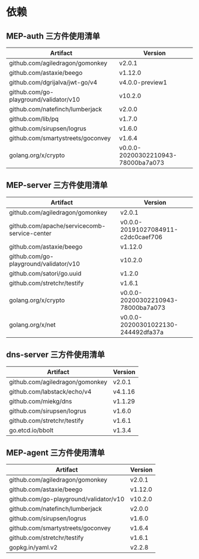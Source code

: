 依赖
================

## MEP-auth 三方件使用清单
| Artifact | Version  |
|---|---|
|github.com/agiledragon/gomonkey| v2.0.1
|github.com/astaxie/beego| v1.12.0
|github.com/dgrijalva/jwt-go/v4| v4.0.0-preview1
|github.com/go-playground/validator/v10| v10.2.0
|github.com/natefinch/lumberjack| v2.0.0
|github.com/lib/pq | v1.7.0
|github.com/sirupsen/logrus | v1.6.0
|github.com/smartystreets/goconvey| v1.6.4
|golang.org/x/crypto| v0.0.0-20200302210943-78000ba7a073

## MEP-server 三方件使用清单
| Artifact | Version  |
|---|---|
|github.com/agiledragon/gomonkey |v2.0.1|
|github.com/apache/servicecomb-service-center |v0.0.0-20191027084911-c2dc0caef706|
|github.com/astaxie/beego | v1.12.0|
|github.com/go-playground/validator/v10 |v10.2.0|
|github.com/satori/go.uuid| v1.2.0|
|github.com/stretchr/testify |v1.6.1|
|golang.org/x/crypto |v0.0.0-20200302210943-78000ba7a073|
|golang.org/x/net |v0.0.0-20200301022130-244492dfa37a|

## dns-server 三方件使用清单
| Artifact | Version  |
|---|---|
|github.com/agiledragon/gomonkey | v2.0.1
|github.com/labstack/echo/v4 | v4.1.16
|github.com/miekg/dns | v1.1.29
|github.com/sirupsen/logrus | v1.6.0
|github.com/stretchr/testify | v1.6.1
|go.etcd.io/bbolt | v1.3.4

## MEP-agent 三方件使用清单
| Artifact | Version  |
|---|---|
| github.com/agiledragon/gomonkey | v2.0.1
| github.com/astaxie/beego | v1.12.0
| github.com/go-playground/validator/v10 | v10.2.0
| github.com/natefinch/lumberjack | v2.0.0
| github.com/sirupsen/logrus | v1.6.0
| github.com/smartystreets/goconvey | v1.6.4
| github.com/stretchr/testify | v1.6.1
| gopkg.in/yaml.v2 | v2.2.8